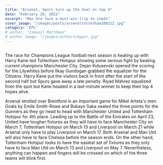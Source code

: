 ```yaml
---
title: "Arsenal, Spurs turn up the heat on top 4"
date: "February 20, 2022"
excerpt: "Man Utd face a must-win trip to Leeds"
cover_image: "/images/posts/arsenaltottenham200222.jpg"
category: "EPL"
# author: "Ismaail Matthews"
# author_image: "/images/authors/mypic.jpg"
---
```


## 

The race for Champions League football next season is heating up with Harry Kane-led Tottenham Hotspur showing some serious fight by beating current champions Manchester City. Dejan Kulusevski opened the scoring for the Lilywhites before Ilkay Gundogan grabbed the equalizer for the Citizens. Harry Kane put the visitors back in front after the start of the second half but Spurs gave away a late penalty. Riyad Mahrez equalized from the spot but Kane headed in a last-minute winner to keep their top 4 hopes alive.

Arsenal strolled over Brentford in an important game for Mikel Arteta's men. Goals by Emile Smith-Rowe and Bukayo Saka sealed the three points for the Gunners as they go head to head with Manchester United and Tottenham Hotspur for 4th place. Leading up to the Battle of the Emirates on April 23, United have tougher fixtures as they will have to face Manchester City on March 7, Tottenham Hotspur on March 13 and Liverpool on March 21 while Arsenal only have to play Liverpool on March 17. Both Arsenal and Man Utd will also have to face Chelsea before the season ends. On the other hand, Tottenham Hotspur looks to have the easiest set of fixtures as they only have to face Man Utd on March 13 and Liverpool on May 7. Nevertheless, anything can happen and fingers will be crossed on which of the three teams will blink first.